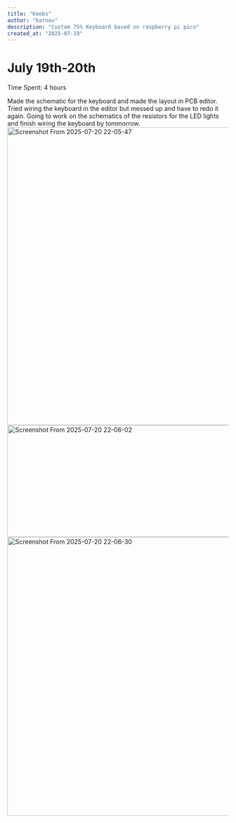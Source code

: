 ```yaml
---
title: "Keebs"
author: "karnav"
description: "Custom 75% Keyboard based on raspberry pi pico"
created_at: "2025-07-19"
---
```


# July 19th-20th
Time Spent: 4 hours

Made the schematic for the keyboard and made the layout in PCB editor. Tried wiring the keyboard in the editor but messed up and have to redo it again. Going to work on the schematics of the resistors for the LED lights and finish wiring the keyboard by tommorrow.
<img width="1001" height="679" alt="Screenshot From 2025-07-20 22-05-47" src="https://github.com/user-attachments/assets/fccbd966-3b0f-419f-94fe-a07421e4c731" />
<img width="1115" height="255" alt="Screenshot From 2025-07-20 22-06-02" src="https://github.com/user-attachments/assets/07ebacdf-436e-4324-8490-030d1f00209a" />
<img width="1446" height="635" alt="Screenshot From 2025-07-20 22-06-30" src="https://github.com/user-attachments/assets/c860d5c5-dfc7-48d5-8a17-635138051d9e" />
